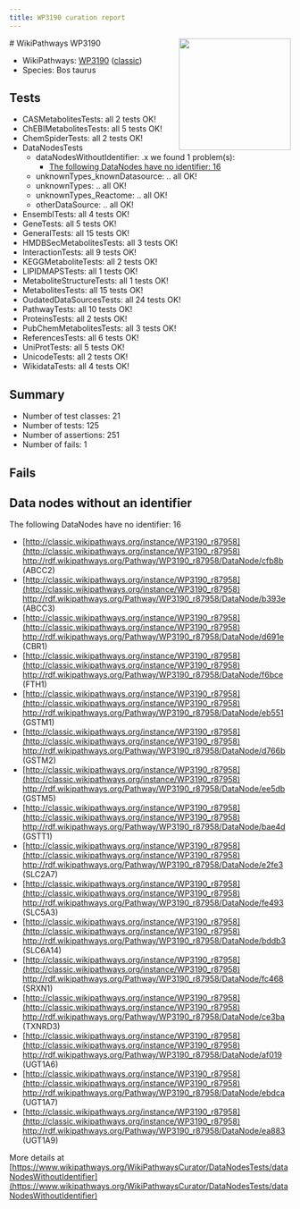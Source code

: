```yaml
---
title: WP3190 curation report
---
```


<img style="float: right; width: 200px" src="https://upload.wikimedia.org/wikipedia/commons/thumb/8/83/Wplogo_with_text_500.png/640px-Wplogo_with_text_500.png" />
# WikiPathways WP3190

* WikiPathways: [WP3190](https://wikipathways.org/pathways/WP3190) ([classic](https://classic.wikipathways.org/instance/WP3190))
* Species: Bos taurus
## Tests
* CASMetabolitesTests: all 2 tests OK!
* ChEBIMetabolitesTests: all 5 tests OK!
* ChemSpiderTests: all 2 tests OK!
* DataNodesTests
    * dataNodesWithoutIdentifier: .x we found 1 problem(s):
        * [The following DataNodes have no identifier: 16](#8792c496)
    * unknownTypes_knownDatasource: .. all OK!
    * unknownTypes: .. all OK!
    * unknownTypes_Reactome: .. all OK!
    * otherDataSource: .. all OK!
* EnsemblTests: all 4 tests OK!
* GeneTests: all 5 tests OK!
* GeneralTests: all 15 tests OK!
* HMDBSecMetabolitesTests: all 3 tests OK!
* InteractionTests: all 9 tests OK!
* KEGGMetaboliteTests: all 2 tests OK!
* LIPIDMAPSTests: all 1 tests OK!
* MetaboliteStructureTests: all 1 tests OK!
* MetabolitesTests: all 15 tests OK!
* OudatedDataSourcesTests: all 24 tests OK!
* PathwayTests: all 10 tests OK!
* ProteinsTests: all 2 tests OK!
* PubChemMetabolitesTests: all 3 tests OK!
* ReferencesTests: all 6 tests OK!
* UniProtTests: all 5 tests OK!
* UnicodeTests: all 2 tests OK!
* WikidataTests: all 4 tests OK!


## Summary

* Number of test classes: 21
* Number of tests: 125
* Number of assertions: 251
* Number of fails: 1

## Fails

<a name="8792c496" />

## Data nodes without an identifier

The following DataNodes have no identifier: 16

* [http://classic.wikipathways.org/instance/WP3190_r87958](http://classic.wikipathways.org/instance/WP3190_r87958) http://rdf.wikipathways.org/Pathway/WP3190_r87958/DataNode/cfb8b (ABCC2)
* [http://classic.wikipathways.org/instance/WP3190_r87958](http://classic.wikipathways.org/instance/WP3190_r87958) http://rdf.wikipathways.org/Pathway/WP3190_r87958/DataNode/b393e (ABCC3)
* [http://classic.wikipathways.org/instance/WP3190_r87958](http://classic.wikipathways.org/instance/WP3190_r87958) http://rdf.wikipathways.org/Pathway/WP3190_r87958/DataNode/d691e (CBR1)
* [http://classic.wikipathways.org/instance/WP3190_r87958](http://classic.wikipathways.org/instance/WP3190_r87958) http://rdf.wikipathways.org/Pathway/WP3190_r87958/DataNode/f6bce (FTH1)
* [http://classic.wikipathways.org/instance/WP3190_r87958](http://classic.wikipathways.org/instance/WP3190_r87958) http://rdf.wikipathways.org/Pathway/WP3190_r87958/DataNode/eb551 (GSTM1)
* [http://classic.wikipathways.org/instance/WP3190_r87958](http://classic.wikipathways.org/instance/WP3190_r87958) http://rdf.wikipathways.org/Pathway/WP3190_r87958/DataNode/d766b (GSTM2)
* [http://classic.wikipathways.org/instance/WP3190_r87958](http://classic.wikipathways.org/instance/WP3190_r87958) http://rdf.wikipathways.org/Pathway/WP3190_r87958/DataNode/ee5db (GSTM5)
* [http://classic.wikipathways.org/instance/WP3190_r87958](http://classic.wikipathways.org/instance/WP3190_r87958) http://rdf.wikipathways.org/Pathway/WP3190_r87958/DataNode/bae4d (GSTT1)
* [http://classic.wikipathways.org/instance/WP3190_r87958](http://classic.wikipathways.org/instance/WP3190_r87958) http://rdf.wikipathways.org/Pathway/WP3190_r87958/DataNode/e2fe3 (SLC2A7)
* [http://classic.wikipathways.org/instance/WP3190_r87958](http://classic.wikipathways.org/instance/WP3190_r87958) http://rdf.wikipathways.org/Pathway/WP3190_r87958/DataNode/fe493 (SLC5A3)
* [http://classic.wikipathways.org/instance/WP3190_r87958](http://classic.wikipathways.org/instance/WP3190_r87958) http://rdf.wikipathways.org/Pathway/WP3190_r87958/DataNode/bddb3 (SLC6A14)
* [http://classic.wikipathways.org/instance/WP3190_r87958](http://classic.wikipathways.org/instance/WP3190_r87958) http://rdf.wikipathways.org/Pathway/WP3190_r87958/DataNode/fc468 (SRXN1)
* [http://classic.wikipathways.org/instance/WP3190_r87958](http://classic.wikipathways.org/instance/WP3190_r87958) http://rdf.wikipathways.org/Pathway/WP3190_r87958/DataNode/ce3ba (TXNRD3)
* [http://classic.wikipathways.org/instance/WP3190_r87958](http://classic.wikipathways.org/instance/WP3190_r87958) http://rdf.wikipathways.org/Pathway/WP3190_r87958/DataNode/af019 (UGT1A6)
* [http://classic.wikipathways.org/instance/WP3190_r87958](http://classic.wikipathways.org/instance/WP3190_r87958) http://rdf.wikipathways.org/Pathway/WP3190_r87958/DataNode/ebdca (UGT1A7)
* [http://classic.wikipathways.org/instance/WP3190_r87958](http://classic.wikipathways.org/instance/WP3190_r87958) http://rdf.wikipathways.org/Pathway/WP3190_r87958/DataNode/ea883 (UGT1A9)


More details at [https://www.wikipathways.org/WikiPathwaysCurator/DataNodesTests/dataNodesWithoutIdentifier](https://www.wikipathways.org/WikiPathwaysCurator/DataNodesTests/dataNodesWithoutIdentifier)


